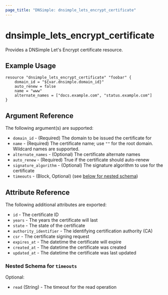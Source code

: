 ```yaml
---
page_title: "DNSimple: dnsimple_lets_encrypt_certificate"
---
```


# dnsimple\_lets_encrypt_certificate

Provides a DNSimple Let's Encrypt certificate resource.

## Example Usage

```hcl
resource "dnsimple_lets_encrypt_certificate" "foobar" {
	domain_id = "${var.dnsimple.domain_id}"
	auto_renew = false
	name = "www"
	alternate_names = ["docs.example.com", "status.example.com"]
}
```

## Argument Reference

The following argument(s) are supported:

* `domain_id` - (Required) The domain to be issued the certificate for
* `name` - (Required) The certificate name; use `""` for the root domain. Wildcard names are supported.
* `alternate_names` - (Optional) The certificate alternate names
* `auto_renew` - (Required) True if the certificate should auto-renew
* `signature_algorithm` - (Optional) The signature algorithm to use for the certificate
* `timeouts` - (Block, Optional) (see [below for nested schema](#nestedblock--timeouts))

## Attribute Reference

The following additional attributes are exported:

* `id` - The certificate ID
* `years` - The years the certificate will last
* `state` - The state of the certificate
* `authority_identifier` - The identifying certification authority (CA)
* `csr` - The certificate signing request
* `expires_at` - The datetime the certificate will expire
* `created_at` - The datetime the certificate was created
* `updated_at` - The datetime the certificate was last updated

<a id="nestedblock--timeouts"></a>

### Nested Schema for `timeouts`

Optional:

- `read` (String) - The timeout for the read operation
